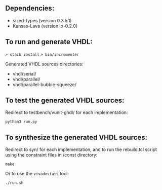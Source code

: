 ## Dependencies:

* sized-types (version 0.3.5.1)
* Kansas-Lava (version io-0.2.0)


## To run and generate VHDL:
`> stack install`
`> bin/incrementer`

Generated VHDL sources directories:

* vhdl/serial/
* vhdl/parallel/
* vhdl/parallel-bubble-squeeze/

## To test the generated VHDL sources:

Redirect to testbench/vunit-ghdl/ for each implementation:

`python3 run.py`

## To synthesize the generated VHDL sources:

Redirect to syn/ for each implementation, and to run the rebuild.tcl script using the constraint files in /const directory:

`make`

Or to use the `vivadostats` tool:

`./run.sh`

